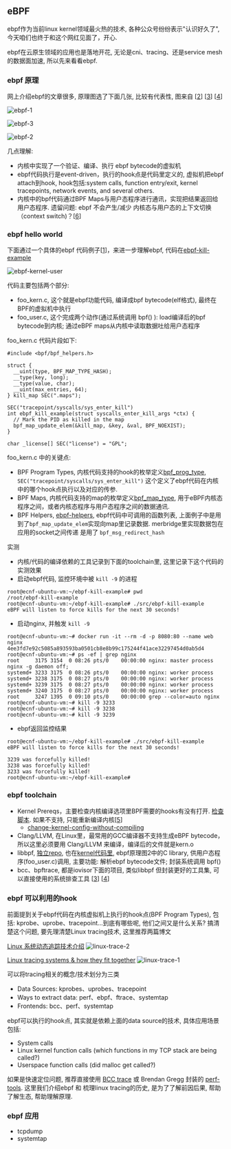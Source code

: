 ## eBPF

ebpf作为当前linux kernel领域最火热的技术, 各种公众号纷纷表示"认识好久了", 今天咱们也终于和这个网红见面了，开心.

ebpf在云原生领域的应用也是落地开花, 无论是cni、tracing、还是service mesh的数据面加速, 所以先来看看ebpf.

### ebpf 原理

网上介绍ebpf的文章很多, 原理图选了下面几张, 比较有代表性, 图来自 [[2]] [[3]] [[4]]

![ebpf-1](../pics/ebpf-1.png)

![ebpf-3](../pics/linux_ebpf_internals.png)

![ebpf-2](../pics/ebpf-2.png)

几点理解:
- 内核中实现了一个验证、编译、执行 ebpf bytecode的虚拟机
- ebpf代码执行是event-driven，执行的hook点是代码里定义的, 虚拟机把ebpf attach到hook, hook包括:system calls, function entry/exit, kernel tracepoints, network events, and several others.
- 内核中的bpf代码通过BPF Maps与用户态程序进行通讯，实现把结果返回给用户态程序. 遗留问题: ebpf 不会产生/减少 内核态与用户态的上下文切换（context switch)？[[6]]

### ebpf hello world

下面通过一个具体的ebpf 代码例子[[1]]，来进一步理解ebpf, 代码在[ebpf-kill-example](https://github.com/niclashedam/ebpf-kill-example)

![ebpf-kernel-user](../pics/ebpf-kernel-user.png)


代码主要包括两个部分:
- foo_kern.c, 这个就是ebpf功能代码, 编译成bpf bytecode(elf格式), 最终在BPF的虚拟机中执行
- foo_user.c, 这个完成两个动作(通过系统调用 bpf() ): load编译后的bpf bytecode到内核; 通过eBPF maps从内核中读取数据吐给用户态程序

foo_kern.c 代码片段如下:
```cgo
#include <bpf/bpf_helpers.h>

struct {
  __uint(type, BPF_MAP_TYPE_HASH);
  __type(key, long);
  __type(value, char);
  __uint(max_entries, 64);
} kill_map SEC(".maps");

SEC("tracepoint/syscalls/sys_enter_kill")
int ebpf_kill_example(struct syscalls_enter_kill_args *ctx) {
  // Mark the PID as killed in the map
  bpf_map_update_elem(&kill_map, &key, &val, BPF_NOEXIST);
}  

char _license[] SEC("license") = "GPL";
```

foo_kern.c 中的关键点:
- BPF Program Types, 内核代码支持的hook的枚举定义[bpf_prog_type](https://github.com/torvalds/linux/blob/v5.4/include/uapi/linux/bpf.h#L149),   ```SEC("tracepoint/syscalls/sys_enter_kill")``` 这个定义了ebpf代码在内核中的哪个hook点执行以及对应的传参.
- BPF Maps, 内核代码支持的map的枚举定义[bpf_map_type](https://github.com/torvalds/linux/blob/v5.4/include/uapi/linux/bpf.h#L112), 用于eBPF内核态程序之间，或者内核态程序与用户态程序之间的数据通讯.
- BPF Helpers, [ebpf-helpers](https://man7.org/linux/man-pages/man7/bpf-helpers.7.html), ebpf代码中可调用的函数列表, 上面例子中是用到了```bpf_map_update_elem```实现向map里记录数据. merbridge里实现数据包在应用的socket之间传递 是用了 ```bpf_msg_redirect_hash```

实测

- 内核/代码的编译依赖的工具记录到下面的toolchain里, 这里记录下这个代码的实测效果
- 启动ebpf代码, 监控环境中被 ```kill -9``` 的进程
```cgo
root@ecnf-ubuntu-vm:~/ebpf-kill-example# pwd
/root/ebpf-kill-example
root@ecnf-ubuntu-vm:~/ebpf-kill-example# ./src/ebpf-kill-example
eBPF will listen to force kills for the next 30 seconds!

```
- 启动nginx, 并触发 ```kill -9```
```cgo
root@ecnf-ubuntu-vm:~# docker run -it --rm -d -p 8080:80 --name web nginx
4ee3fd7e92c5085a893593ba0501cb8e8b99c175244f41ace32297454d0ab5d4
root@ecnf-ubuntu-vm:~# ps -ef | grep nginx
root     3175 3154  0 08:26 pts/0    00:00:00 nginx: master process nginx -g daemon off;
systemd+ 3233 3175  0 08:26 pts/0    00:00:00 nginx: worker process
systemd+ 3238 3175  0 08:27 pts/0    00:00:00 nginx: worker process
systemd+ 3239 3175  0 08:27 pts/0    00:00:00 nginx: worker process
systemd+ 3240 3175  0 08:27 pts/0    00:00:00 nginx: worker process
root     3247 1395  0 09:10 pts/0    00:00:00 grep --color=auto nginx
root@ecnf-ubuntu-vm:~# kill -9 3233
root@ecnf-ubuntu-vm:~# kill -9 3238
root@ecnf-ubuntu-vm:~# kill -9 3239
```
- ebpf返回监控结果
```cgo
root@ecnf-ubuntu-vm:~/ebpf-kill-example# ./src/ebpf-kill-example
eBPF will listen to force kills for the next 30 seconds!

3239 was forcefully killed!
3238 was forcefully killed!
3233 was forcefully killed!
root@ecnf-ubuntu-vm:~/ebpf-kill-example#
```

### ebpf toolchain

- Kernel Prereqs，主要检查内核编译选项里BPF需要的hooks有没有打开. [检查脚本](https://amedee.me/2020/06/17/bpf-on-ubuntu-20/). 如果不支持, 只能重新编译内核[[5]]
    - [change-kernel-config-without-compiling](https://askubuntu.com/questions/557010/change-kernel-config-without-compiling)
- Clang/LLVM, 在Linux里，最常用的GCC编译器不支持生成eBPF bytecode，所以这里必须要用 Clang/LLVM 来编译，编译后的文件就是kern.o
- libbpf, [独立repo](https://github.com/libbpf/libbpf), 也在[kernel代码里](https://github.com/torvalds/linux/blob/v5.4/tools/lib/bpf/libbpf.h), ebpf原理图2中的C library, 供用户态程序(foo_user.c)调用, 主要功能: 解析ebpf bytecode文件; 封装系统调用 bpf()
- bcc、bpftrace, 都是iovisor下面的项目, 类似libbpf 但封装更好的工具集, 可以直接使用的系统排查工具 [[3]] [[4]]

### ebpf 可以利用的hook

前面提到关于ebpf代码在内核虚拟机上执行的hook点(BPF Program Types), 包括: kprobe、uprobe、tracepoint...到底有哪些呢, 他们之间又是什么关系? 搞清楚这个问题, 要先理清楚Linux tracing技术, 这里推荐两篇博文

[Linux 系统动态追踪技术介绍](https://blog.arstercz.com/introduction_to_linux_dynamic_tracing/)
![linux-trace-2](../pics/linux-trace-2.jpg)

[Linux tracing systems & how they fit together](https://jvns.ca/blog/2017/07/05/linux-tracing-systems/#kernel-tracepoints)
![linux-trace-1](../pics/linux-tracing-1.png)

可以将tracing相关的概念/技术划分为三类
- Data Sources: kprobes、uprobes、tracepoint
- Ways to extract data: perf、ebpf、ftrace、systemtap
- Frontends: bcc、perf、systemtap

ebpf可以执行的hook点, 其实就是依赖上面的data source的技术, 具体应用场景包括:
- System calls
- Linux kernel function calls (which functions in my TCP stack are being called?)
- Userspace function calls (did malloc get called?)

如果是快速定位问题, 推荐直接使用 [BCC trace](https://github.com/iovisor/bcc) 或 Brendan Gregg 封装的 [perf-tools](https://github.com/brendangregg/perf-tools).
这里我们介绍ebpf 和 梳理linux tracing的历史, 是为了了解前因后果, 帮助了解生态, 帮助理解原理.







### ebpf 应用
- tcpdump
- systemtap


[1]: https://learn.lianglianglee.com/%E4%B8%93%E6%A0%8F/%E5%AE%B9%E5%99%A8%E5%AE%9E%E6%88%98%E9%AB%98%E6%89%8B%E8%AF%BE/%E5%8A%A0%E9%A4%9005%20eBPF%EF%BC%9A%E6%80%8E%E4%B9%88%E6%9B%B4%E5%8A%A0%E6%B7%B1%E5%85%A5%E5%9C%B0%E6%9F%A5%E7%9C%8B%E5%86%85%E6%A0%B8%E4%B8%AD%E7%9A%84%E5%87%BD%E6%95%B0%EF%BC%9F.md
[2]: https://kernel.0voice.com/forum.php?mod=viewthread&tid=920
[3]: https://www.brendangregg.com/ebpf.html
[4]: https://ebpf.io/what-is-ebpf/
[5]: https://www.jianshu.com/p/2e89435e839f
[6]: https://elinux.org/images/d/dc/Kernel-Analysis-Using-eBPF-Daniel-Thompson-Linaro.pdf

